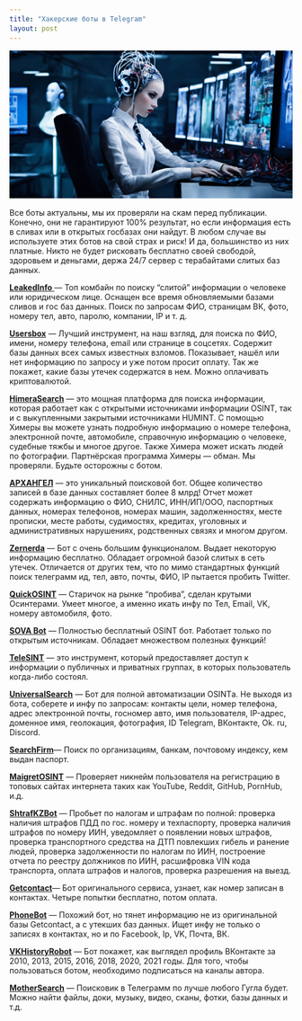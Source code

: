 ```yaml
---
title: "Хакерские боты в Telegram"
layout: post
---
```


![Swiss Alps](/images/bot_img.webp)

Все боты актуальны, мы их проверяли на скам перед публикации. Конечно, они не гарантируют 100% результат, но если информация есть в сливах или в открытых госбазах они найдут. В любом случае вы используете этих ботов на свой страх и риск! И да, большинство из них платные. Никто не будет рисковать бесплатно своей свободой, здоровьем и деньгами, держа 24/7 сервер с терабайтами слитых баз данных.


[**LeakedInfo** ](/leakedinfobot/)— Топ комбайн по поиску “слитой” информации о человеке или юридическом лице. Оснащен все время обновляемыми базами сливов и гос баз данных. Поиск по запросам ФИО, страницам ВК, фото, номеру тел, авто, паролю, компании, IP и т. д.

[**Usersbox**](/usersbox/) — Лучший инструмент, на наш взгляд, для поиска по ФИО, имени, номеру телефона, email или странице в соцсетях. Содержит базы данных всех самых известных взломов. Показывает, нашёл или нет информацию по запросу и уже потом просит оплату. Так же покажет, какие базы утечек содержатся в нем. Можно оплачивать криптовалютой.

[**HimeraSearch**](/HimeraSearch/) — это мощная платформа для поиска информации, которая работает как с открытыми источниками информации OSINT, так и с выкупленными закрытыми источниками HUMINT. С помощью Химеры вы можете узнать подробную информацию о номере телефона, электронной почте, автомобиле, справочную информацию о человеке, судебные тяжбы и многое другое. Также Химера может искать людей по фотографии. Партнёрская программа Химеры — обман. Мы проверяли. Будьте осторожны с ботом.

[**АРХАНГЕЛ**](https://ok.me/L55D1) — это уникальный поисковой бот. Общее количество записей в базе данных составляет более 8 млрд! Отчет может содержать информацию о ФИО, СНИЛС, ИНН/ИП/ООО, паспортных данных, номерах телефонов, номерах машин, задолженностях, месте прописки, месте работы, судимостях, кредитах, уголовных и административных нарушениях, родственных связях и многом другом.

[**Zernerda**](/zernerda/) — Бот с очень большим функционалом. Выдает некоторую информацию бесплатно. Обладает огромной базой слитых в сеть утечек. Отличается от других тем, что по мимо стандартных функций поиск телеграмм ид, тел, авто, почты, ФИО, IP пытается пробить Twitter.

[**QuickOSINT**](/quick-osint/) — Старичок на рынке “пробива”, сделан крутыми Осинтерами. Умеет многое, а именно икать инфу по Тел, Email, VK, номеру автомобиля, фото.

[**SOVA Bot**](https://bit.ly/3jkTVAr) — Полностью бесплатный OSINT бот. Работает только по открытым источникам. Обладает множеством полезных функций!

[**TeleSINT**](https://ok.me/RIdF1) — это инструмент, который предоставляет доступ к информации о публичных и приватных группах, в которых пользователь когда-либо состоял.

[**UniversalSearch**](https://ok.me/v81G1) — Бот для полной автоматизации OSINTа. Не выходя из бота, соберете и инфу по запросам: контакты цели, номер телефона, адрес электронной почты, госномер авто, имя пользователя, IP-адрес, доменное имя, геолокация, фотография, ID Telegram, ВКонтакте, Ok. ru, Discord.

[**SearchFirm**](https://bit.ly/3FCf3dh)— Поиск по организациям, банкам, почтовому индексу, кем выдан паспорт.

[**MaigretOSINT**](https://ok.me/ObjB1) — Проверяет никнейм пользователя на регистрацию в топовых сайтах интернета таких как YouTube, Reddit, GitHub, PornHub, и.д.

[**ShtrafKZBot**](https://bit.ly/3hcV10H) — Пробьет по налогам и штрафам по полной: проверка наличия штрафов ПДД по гос. номеру и техпаспорту, проверка наличия штрафов по номеру ИИН, уведомляет о появлении новых штрафов, проверка транспортного средства на ДТП повлекших гибель и ранение людей, проверка задолженности по налогам по ИИН, построение отчета по реестру должников по ИИН, расшифровка VIN кода транспорта, оплата штрафов и налогов, проверка разрешения на выезд.

[**Getcontact**](https://ok.me/Ax7D1)— Бот оригинального сервиса, узнает, как номер записан в контактах. Четыре попытки бесплатно, потом оплата.

[**PhoneBot**](https://t.me/getphonename_bot) — Похожий бот, но тянет информацию не из оригинальной базы Getcontact, а с утекших баз данных. Ищет инфу не только о записях в контактах, но и по Facebook, Ip, VK, Почта, ВК.

[**VKHistoryRobot**](https://t.me/VKHistoryRobot) — Бот покажет, как выглядел профиль ВКонтакте за 2010, 2013, 2015, 2016, 2018, 2020, 2021 годы. Для того, чтобы пользоваться ботом, необходимо подписаться на каналы автора.

[**MotherSearch**](https://bit.ly/3Hr1zn2) — Поисковик в Телеграмм по лучше любого Гугла будет. Можно найти файлы, доки, музыку, видео, сканы, фотки, базы данных и т.д.
